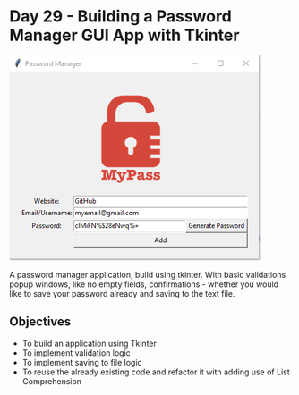 # Day 29 - Building a Password Manager GUI App with Tkinter
![Screenshot 2023-11-19 203035.png](Screenshot%202023-11-19%20203035.png)

A password manager application, build using tkinter.
With basic validations popup windows, like no empty fields, confirmations - whether you would like to save your password 
already and saving to the text file.

## Objectives
+ To build an application using Tkinter
+ To implement validation logic
+ To implement saving to file logic
+ To reuse the already existing code and refactor it with adding use of List Comprehension